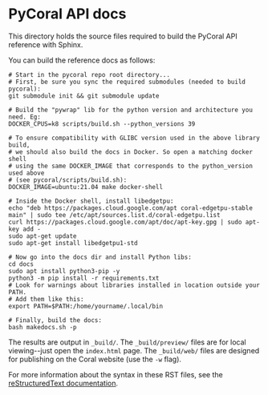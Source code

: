# PyCoral API docs

This directory holds the source files required to build the PyCoral API
reference with Sphinx.

You can build the reference docs as follows:

```
# Start in the pycoral repo root directory...
# First, be sure you sync the required submodules (needed to build pycoral):
git submodule init && git submodule update

# Build the "pywrap" lib for the python version and architecture you need. Eg:
DOCKER_CPUS=k8 scripts/build.sh --python_versions 39

# To ensure compatibility with GLIBC version used in the above library build,
# we should also build the docs in Docker. So open a matching docker shell
# using the same DOCKER_IMAGE that corresponds to the python_version used above
# (see pycoral/scripts/build.sh):
DOCKER_IMAGE=ubuntu:21.04 make docker-shell

# Inside the Docker shell, install libedgetpu:
echo "deb https://packages.cloud.google.com/apt coral-edgetpu-stable main" | sudo tee /etc/apt/sources.list.d/coral-edgetpu.list
curl https://packages.cloud.google.com/apt/doc/apt-key.gpg | sudo apt-key add -
sudo apt-get update
sudo apt-get install libedgetpu1-std

# Now go into the docs dir and install Python libs:
cd docs
sudo apt install python3-pip -y
python3 -m pip install -r requirements.txt
# Look for warnings about libraries installed in location outside your PATH.
# Add them like this:
export PATH=$PATH:/home/yourname/.local/bin

# Finally, build the docs:
bash makedocs.sh -p
```

The results are output in `_build/`. The `_build/preview/` files are for local
viewing--just open the `index.html` page. The `_build/web/` files are designed
for publishing on the Coral website (use the `-w` flag).

For more information about the syntax in these RST files, see the
[reStructuredText documentation](http://www.sphinx-doc.org/en/master/usage/restructuredtext/index.html).
